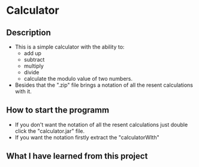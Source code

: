 # Calculator

## Description

- This is a simple calculator with the ability to:
    - add up
    - subtract
    - multiply
    - divide
    - calculate the modulo value of two numbers.    
- Besides that the ".zip" file brings a notation of all the resent calculations with it. 

## How to start the programm

- If you don't want the notation of all the resent calculations just double click the "calculator.jar" file.
- If you want the notation firstly extract the "calculatorWIth"
## What I have learned from this project

